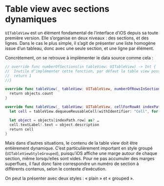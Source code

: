 # Table view avec sections dynamiques

`UITableView` est un élément fondamental de l’interface d’iOS depuis sa toute première version. Elle s’organise en deux niveaux : des sections, et des lignes. Dans le cas le plus simple, il s’agit de présenter une liste homogène issue d’un tableau, donc avec une seule section, et une ligne par élément. 

Concrètement, on se retrouve à implémenter le data source comme cela :

``` swift
// override func numberOfSections(in tableView: UITableView) -> Int {
//  Inutile d’implémenter cette fonction, par défaut la table view possède une section.
//  return 1
//}

override func tableView(_ tableView: UITableView, numberOfRowsInSection section: Int) -> Int {
  return objects.count
}

override func tableView(_ tableView: UITableView, cellForRowAt indexPath: IndexPath) -> UITableViewCell {
  let cell = tableView.dequeueReusableCell(withIdentifier: "Cell", for: indexPath)

  let object = objects[indexPath.row] as? …
  cell.textLabel!.text = object.description
  return cell
}
```

Mais dans d’autres situations, le contenu de la table view doit être entièrement dynamique. C’est particulièrement important en style groupé (`UITableViewStyleGrouped`), puisqu’iOS affiche une marge autour de chaque section, même lorsqu’elles sont vides. Pour ne pas accumuler des marges superflues, il faut donc faire correspondre un numéro de section à différents contenus, selon le contexte d’exécution.

 On peut la présenter avec deux styles : « plain » et « grouped ». 